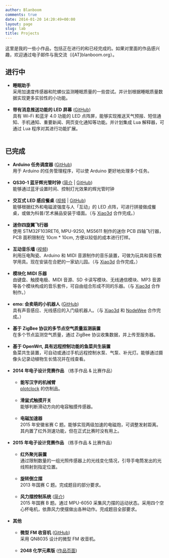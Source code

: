 ```yaml
---
author: Blanboom
comments: true
date: 2014-01-20 14:20:49+00:00
layout: page
slug: lab
title: Projects
---
```


这里是我的一些小作品，包括正在进行的和已经完成的。如果对里面的作品感兴趣，欢迎通过电子邮件与我交流（i[AT]blanboom.org）。

## 进行中

- **睡眠助手**</br>采用加速度传感器和陀螺仪监测睡眠质量的一些尝试。并计划根据睡眠质量数据实现更多实验性的小功能。</br></br>
- **带有消息推送功能的 LED 屏幕** ([GitHub](https://github.com/blanboom/aMatrix_Firmware))</br>具有 Wi-Fi 和蓝牙 4.0 功能的 LED 点阵屏，能够实现推送天气预报、短信通知、手机通知、重要新闻、网页变化通知等功能。并计划集成 Lua 解释器，可通过 Lua 程序对其进行功能扩展。</br></br>

## 已完成

- **Arduino 任务调度器** ([GitHub](https://github.com/blanboom/Arduino-Task-Scheduler))</br>用于 Arduino 的任务管理程序，可以使 Arduino 更好地处理多个任务。</br></br>
- **QS30-1 蓝牙辉光管时钟** ([简介](http://blanboom.org/qs30-1-nixie-clock.html) | [GitHub](https://github.com/blanboom/NixieClock))</br>能够通过蓝牙设置时间、控制灯光效果的辉光管时钟</br></br>
- **交互式 LED 感应餐桌** ([视频](http://v.youku.com/v_show/id_XNjYzMjQ4ODEy.html) | [GitHub](https://github.com/blanboom/LED-Interactive-Desk))</br>能够根据红外和电磁波强度与人「互动」的 LED 点阵，可进行拼接做成餐桌，或做为科普/艺术展品安装于墙面。（与 [Xiao3d](http://weibo.com/xiao3d) 合作完成。） </br></br>
- **迷你四旋翼飞行器**</br>使用 STM32F103RET6, MPU-9250, MS5611 制作的迷你 PCB 四轴飞行器，PCB 面积限制在 10cm * 10cm, 方便以较低的成本进行打样。</br></br>
- **互动音乐墙** ([视频](http://v.youku.com/v_show/id_XNjYzMjM0NTUy.html))</br>利用压电陶瓷、Arduino 和 MIDI 音源制作的音乐装置，可做为玩具和音乐教学用具。现在安装在合肥的一家幼儿园。（与 [Xiao3d](http://weibo.com/xiao3d) 合作完成。） </br></br>
- **模块化 MIDI 乐器**</br>由键盘、触摸电极、MIDI 音源、SD 卡读写模块、无线通信模块、MP3 音源等各个模块构成的音乐套件，可自由组合形成不同的乐器。（与 [Xiao3d](http://weibo.com/xiao3d) 合作制作。） </br></br>
- **emo: 会卖萌的小机器人** ([GitHub](https://github.com/blanboom/emo))</br>具有声音感应、光线感应的入门级机器人。（与 [Xiao3d](http://weibo.com/xiao3d) 和 [NodeWee](http://nodewee.me/) 合作完成。） </br></br>
- **基于 ZigBee 协议的多节点空气质量监测装置**</br>在多个节点监测空气质量，通过 ZigBee 协议收集数据，并上传至服务器。</br></br>
- **基于 OpenWrt, 具有远程控制功能的鱼菜共生装置**</br>鱼菜共生装置，可自动或通过手机远程控制水泵、气泵、补光灯。能够通过摄像头记录动植物生长情况并在线查看。</br></br>
- **2014 年电子设计竞赛作品** （练手作品 & 比赛作品）</br></br>
    - **能写汉字的机械臂**</br>[plotclock](https://github.com/9a/plotclock) 的仿制品。</br></br>
    - **滑鼠式触摸开关**</br>能够判断滑动方向的电容触摸传感器。</br></br>
    - **电磁加速器**</br>2015 年安徽省赛 C 题。能够实现两级加速的电磁炮，可调整发射距离。其内置了红外测速功能，但在正式比赛时没有用上。</br></br>
- **2015 年电子设计竞赛作品** （练手作品 & 比赛作品）</br></br>
    - **红外聚光装置**</br>通过限制数量的一组光照传感器上的光线变化情况，引导手电筒发出的光线照射到指定位置。</br></br>
    - **旋转倒立摆**</br>2013 年国赛 C 题。完成题目的部分要求。</br></br>
    - **风力摆控制系统** ([简介](http://blanboom.org/wind-pendulum.html))</br>2015 年国赛 B 题。通过 MPU-6050 采集风力摆的运动状态。采用四个空心杯电机，依靠风力使摆做出各种动作。完成题目全部要求。</br></br>
- **其他**</br></br>
    - **微型 FM 收音机** ([GitHub](https://github.com/blanboom/TinyFM))</br>采用 QN8035 设计的微型 FM 收音机。</br></br>
    - **2048 化学元素版** ([作品页面](http://blanboom.org/2048/))
    